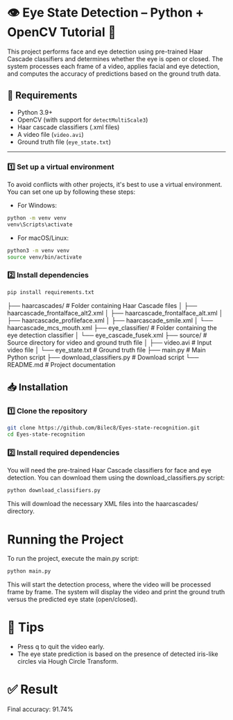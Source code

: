 # 👁️ Eye State Detection – Python + OpenCV Tutorial 🚀

This project performs face and eye detection using pre-trained Haar Cascade classifiers and determines whether the eye is open or closed. The system processes each frame of a video, applies facial and eye detection, and computes the accuracy of predictions based on the ground truth data.

## 🧰 Requirements

- Python 3.9+
- OpenCV (with support for `detectMultiScale3`)
- Haar cascade classifiers (.xml files)
- A video file (`video.avi`)
- Ground truth file (`eye_state.txt`)

---

### 1️⃣ Set up a virtual environment

To avoid conflicts with other projects, it's best to use a virtual environment. You can set one up by following these steps:

- For Windows:
```bash
python -m venv venv
venv\Scripts\activate
```

- For macOS/Linux:
```bash
python3 -m venv venv
source venv/bin/activate
```

### 2️⃣ Install dependencies

```bash
pip install requirements.txt
```

├── haarcascades/               # Folder containing Haar Cascade files
│   ├── haarcascade_frontalface_alt2.xml
│   ├── haarcascade_frontalface_alt.xml
│   ├── haarcascade_profileface.xml
│   ├── haarcascade_smile.xml
│   └── haarcascade_mcs_mouth.xml
├── eye_classifier/             # Folder containing the eye detection classifier
│   └── eye_cascade_fusek.xml
├── source/                     # Source directory for video and ground truth file
│   ├── video.avi               # Input video file
│   └── eye_state.txt           # Ground truth file
├── main.py                     # Main Python script
├── download_classifiers.py     # Download script
└── README.md                   # Project documentation

## 📥 Installation

### 1️⃣ Clone the repository

```bash
git clone https://github.com/Bilec8/Eyes-state-recognition.git
cd Eyes-state-recognition
```
### 2️⃣ Install required dependencies
You will need the pre-trained Haar Cascade classifiers for face and eye detection. You can download them using the download_classifiers.py script:

```bash
python download_classifiers.py
```
This will download the necessary XML files into the haarcascades/ directory.

# Running the Project

To run the project, execute the main.py script:

```bash
python main.py
```

This will start the detection process, where the video will be processed frame by frame. The system will display the video and print the ground truth versus the predicted eye state (open/closed).

# 🤖 Tips
- Press q to quit the video early.
- The eye state prediction is based on the presence of detected iris-like circles via Hough Circle Transform.


# ✅ Result

Final accuracy: 91.74%


